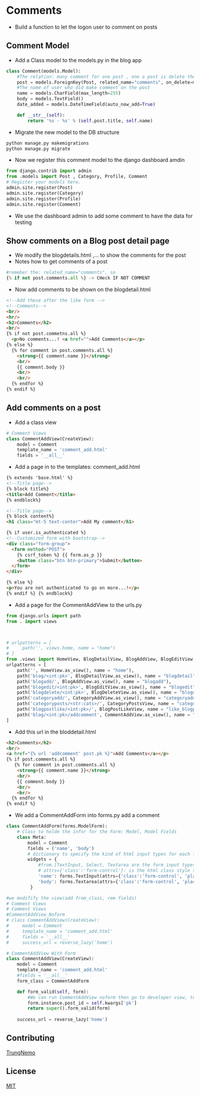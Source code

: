 # Comments
- Build a function to let the logon user to comment on posts
## Comment Model
- Add a Class model to the models.py in the blog app
```python
class Comment(models.Model):
    #The relation: many comment for one post , one a post is delete then all comments for that posts will be deleted too
    post = models.ForeignKey(Post, related_name="comments", on_delete=models.CASCADE)
    #The name of user who did make comment on the post
    name = models.CharField(max_length=255)
    body = models.TextField()
    date_added = models.DateTimeField(auto_now_add=True)

    def __str__(self):
        return '%s - %s' % (self.post.title, self.name)
```
- Migrate the new model to the DB structure
```bash
python manage.py makemigrations
python manage.py migrate
```
- Now we register this comment model to the django dashboard amdin
```python
from django.contrib import admin
from .models import Post , Category, Profile, Comment
# Register your models here.
admin.site.register(Post)
admin.site.register(Category)
admin.site.register(Profile)
admin.site.register(Comment)
```
- We use the dashboard admin to add some comment to have the data for testing
## Show comments on a Blog post detail page
- We modify the blogdetails.html ,... to show the comments for the post
- Notes how to get comments of a post
```python
#remeber the: related_name="comments", so 
{% if not post.comments.all %} -> CHeck IF NOT COMMENT
```
- Now add comments to be shown on the blogdetail.html
```html
<!--Add these after the like form -->
<!--Comments-->
<br/>
<hr/>
<h2>Comments</h2>
<br/>
{% if not post.commetns.all %}
  <p>No comments...! <a href="">Add Comments</a></p>
{% else %}
  {% for comment in post.comments.all %}
    <strong>{{ comment.name }}</strong>
    <br/>
    {{ comment.body }}
    <br/>
    <br/>
  {% endfor %}
{% endif %}
```
## Add comments on a post
- Add a class view
```python
# Comment Views
class CommentAddView(CreateView):
    model = Comment
    template_name = 'comment_add.html'
    fields = '__all__'
```
- Add a page in to the templates: comment_add.html
```html
{% extends 'base.html' %}
<!--Title page-->
{% block title%}
<title>Add Comment</title>
{% endblock%}

<!--Title page-->
{% block content%}
<h1 class="mt-5 text-center">Add My comment</h1>

{% if user.is_authenticated %}
<!--Customized form with bootstrap-->
<div class="form-group">
  <form method="POST">
    {% csrf_token %} {{ form.as_p }}
    <button class="btn btn-primary">Submit</button>
  </form>
</div>

{% else %}
<p>You are not authenticated to go on more...!</p>
{% endif %} {% endblock%}

```
- Add a page for the CommentAddView to the urls.py
```python
from django.urls import path
from . import views



# urlpatterns = [
#     path('', views.home, name = "home")
# ]
from .views import HomeView, BlogDetailView, BlogAddView, BlogEditView, BlogDeleteView,CategoryAddView,CategoryPostsView, BlogPostLikeView, CommentAddView
urlpatterns = [
    path('', HomeView.as_view(), name = "home"),
    path('blog/<int:pk>', BlogDetailView.as_view(), name = "blogdetail"),
    path('blogadd/', BlogAddView.as_view(), name = "blogadd"),
    path('blogedit/<int:pk>', BlogEditView.as_view(), name = "blogedit"),
    path('blogdelete/<int:pk>', BlogDeleteView.as_view(), name = "blogdelete"),
    path('categoryadd/', CategoryAddView.as_view(), name = "categoryadd"),
    path('categoryposts/<str:cats>/', CategoryPostsView, name = "categoryposts"),
    path('blogpostlike/<int:pk>/', BlogPostLikeView, name = "like_blogpost"),
    path('blog/<int:pk>/addcomment', CommentAddView.as_view(), name = "addcomment"),
]
```
- Add this url in the bloddetail.html
```html
<h2>Comments</h2>
<br/>
<a href="{% url 'addcomment' post.pk %}">Add Comments</a></p>
{% if post.comments.all %}
   {% for comment in post.comments.all %}
    <strong>{{ comment.name }}</strong>
    <br/>
    {{ comment.body }}
    <br/>
    <br/>
  {% endfor %}
{% endif %}

```
- We add a CommentAddForm into forms.py add a comment
```python
class CommentAddForm(forms.ModelForm):
    # Class to holde the infor for the Form: Model, Model Fields
    class Meta:
        model = Comment 
        fields = ('name', 'body')
        # dictionary to specify the kind of html input types for each fields
        widgets = {
            #from.[TextInput, Select, Textarea are the form input types]
            # attrs={'class':'form-control'}: is the html class style sheet from bootstrap
            'name': forms.TextInput(attrs={'class':'form-control', 'placeholder':'User name '}),
            'body': forms.Textarea(attrs={'class':'form-control', 'placeholder':'Blog Body for long text'}),
         }

#we modifify the view(add from_class, rem fields)
# Comment Views
# Comment Views
#CommentAddView_Noform
# class CommentAddView(CreateView):
#     model = Comment
#     template_name = 'comment_add.html'
#     fields = '__all__'
#     success_url = reverse_lazy('home')

# CommentAddView With Form
class CommentAddView(CreateView):
    model = Comment
    template_name = 'comment_add.html'
    #fields = '__all__'
    form_class = CommentAddForm

    def form_valid(self, form):
        #We can run CommentAddView noform then go to developer view, to get this field
        form.instance.post_id = self.kwargs['pk']
        return super().form_valid(form)
    
    success_url = reverse_lazy('home')

```

## Contributing
[TrungNemo](https://www.facebook.com/TrungNEMO)
## License
[MIT](https://choosealicense.com/licenses/mit/)
